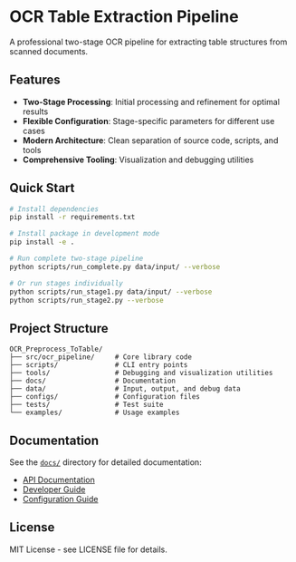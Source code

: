 # OCR Table Extraction Pipeline

A professional two-stage OCR pipeline for extracting table structures from scanned documents.

## Features

- **Two-Stage Processing**: Initial processing and refinement for optimal results
- **Flexible Configuration**: Stage-specific parameters for different use cases
- **Modern Architecture**: Clean separation of source code, scripts, and tools
- **Comprehensive Tooling**: Visualization and debugging utilities

## Quick Start

```bash
# Install dependencies
pip install -r requirements.txt

# Install package in development mode
pip install -e .

# Run complete two-stage pipeline
python scripts/run_complete.py data/input/ --verbose

# Or run stages individually
python scripts/run_stage1.py data/input/ --verbose
python scripts/run_stage2.py --verbose
```

## Project Structure

```
OCR_Preprocess_ToTable/
├── src/ocr_pipeline/     # Core library code
├── scripts/              # CLI entry points
├── tools/                # Debugging and visualization utilities
├── docs/                 # Documentation
├── data/                 # Input, output, and debug data
├── configs/              # Configuration files
├── tests/                # Test suite
└── examples/             # Usage examples
```

## Documentation

See the [`docs/`](docs/) directory for detailed documentation:

- [API Documentation](docs/API.md)
- [Developer Guide](docs/CLAUDE.md)
- [Configuration Guide](configs/README.md)

## License

MIT License - see LICENSE file for details.